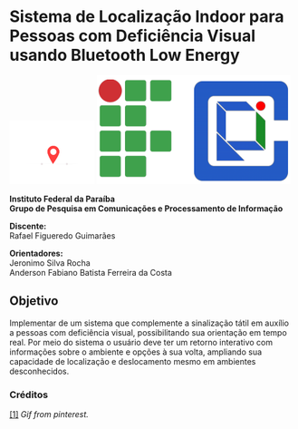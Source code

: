 # Sistema de Localização Indoor para Pessoas com Deficiência Visual usando Bluetooth Low Energy

<img src="https://github.com/rafaelfigueredog/IndorLocationSystem/blob/master/img/map.gif" width="150"/> 

<img src="https://github.com/rafaelfigueredog/IndorLocationSystem/blob/master/img/logos.png" /> 

**Instituto Federal da Paraíba\
Grupo de Pesquisa em Comunicações e Processamento de Informação**

**Discente:**\
Rafael Figueredo Guimarães

**Orientadores:**\
Jeronimo Silva Rocha \
Anderson Fabiano Batista Ferreira da Costa 

## Objetivo 

Implementar de um sistema que complemente a sinalização tátil em auxílio a pessoas com deficiência visual, possibilitando sua orientação em tempo real. Por meio do sistema o usuário deve ter um retorno interativo com informações sobre o ambiente e opções à sua volta, ampliando sua capacidade de localização e deslocamento mesmo em ambientes desconhecidos.


### Créditos

[[1]](https://br.pinterest.com/pin/411164640965690554/?lp=true) _Gif from pinterest._ 
